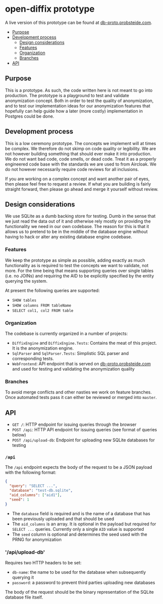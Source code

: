 # open-diffix prototype

A live version of this prototype can be found at [db-proto.probsteide.com](https://db-proto.probsteide.com).

- [Purpose](#purpose)
- [Development process](#development-process)
  - [Design considerations](#design-considerations)
  - [Features](#features)
  - [Organization](#organization)
  - [Branches](#branches)
- [API](#api)

## Purpose

This is a prototype. As such, the code written here is not meant to go into production.
The prototype is a playground to test and validate anonymization concept. Both in order to test the quality of anonymization,
and to test our implementation ideas for our anonymization features that hopefully can help guide how a later (more costly) 
implementation in Postgres could be done.

## Development process

This is a low ceremony prototype. The concepts we implement will at times be complex. We therefore do not skimp on
code quality or legibility. We are not however building something that should ever make it into production.
We do not want bad code, code smells, or dead code. Treat it as a properly engineered code base with the standards
we are used to from Aircloak. We do not however necessarily require code reviews for all inclusions.

If you are working on a complex concept and want another pair of eyes, then please feel free to request a review.
If what you are building is fairly straight forward, then please go ahead and merge it yourself without review.

## Design considerations

We use SQLite as a dumb backing store for testing. Dumb in the sense that we just read the data out of it and
otherwise rely mostly on providing the functionality we need in our own codebase. The reason for this is that
it allows us to pretend to be in the middle of the database engine without having to hack or alter any existing
database engine codebase.

### Features

We keep the prototype as simple as possible, adding exactly as much functionality as is required to test the concepts 
we want to validate, not more. For the time being that means supporting queries over single tables (i.e. no JOINs)
and requiring the AID to be explicitly specified by the entity querying the system.

At present the following queries are supported:

- `SHOW tables`
- `SHOW columns FROM tableName`
- `SELECT col1, col2 FROM table`

### Organization

The codebase is currently organized in a number of projects:

- `DiffixEngine` and `DiffixEngine.Tests`: Contains the meat of this project. It is the anonymization engine.
- `SqlParser` and `SqlParser.Tests`: Simplistic SQL parser and corresponding tests.
- `WebFrontend`: API endpoint that is served on [db-proto.probsteide.com](https://db-proto.probsteide.com) and used for testing and validating the anonymization quality

### Branches

To avoid merge conflicts and other nasties we work on feature branches. Once automated tests pass it can either be reviewed
or merged into `master`.

## API

- `GET /`: HTTP endpoint for issuing queries through the browser
- `POST /api`: HTTP API endpoint for issuing queries (see format of queries below)
- `POST /api/upload-db`: Endpoint for uploading new SQLite databases for testing

### `/api`

The `/api` endpoint expects the body of the request to be a JSON payload with the following format:

```json
{
  "query": "SELECT ...",
  "database": "test-db.sqlite",
  "aid_columns": ["aid1"],
  "seed": 1
}
```

- The `database` field is required and is the name of a database that has been previously uploaded and that should be used
- The `aid_columns` is an array. It is optional in the payload but required for `SELECT ...` queries. Currently only a single `AID` value is supported
- The `seed` column is optional and determines the seed used with the PRNG for anonymization

### '/api/upload-db'

Requires two HTTP headers to be set:

- `db-name`: the name to be used for the database when subsequently querying it
- `password`: a password to prevent third parties uploading new databases

The body of the request should be the binary representation of the SQLite database file itself.